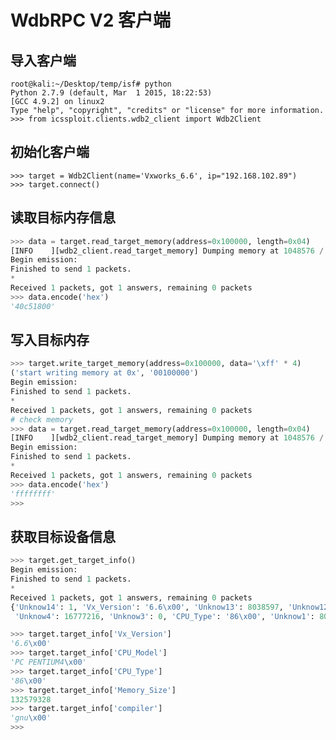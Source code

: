 # WdbRPC V2 客户端

## 导入客户端
    root@kali:~/Desktop/temp/isf# python
    Python 2.7.9 (default, Mar  1 2015, 18:22:53)
    [GCC 4.9.2] on linux2
    Type "help", "copyright", "credits" or "license" for more information.
    >>> from icssploit.clients.wdb2_client import Wdb2Client

## 初始化客户端
    >>> target = Wdb2Client(name='Vxworks_6.6', ip="192.168.102.89")
    >>> target.connect()
    
## 读取目标内存信息
```python
>>> data = target.read_target_memory(address=0x100000, length=0x04)
[INFO    ][wdb2_client.read_target_memory] Dumping memory at 1048576 / 1048580
Begin emission:
Finished to send 1 packets.
*
Received 1 packets, got 1 answers, remaining 0 packets
>>> data.encode('hex')
'40c51800'
```


## 写入目标内存
```python
>>> target.write_target_memory(address=0x100000, data='\xff' * 4)
('start writing memory at 0x', '00100000')
Begin emission:
Finished to send 1 packets.
*
Received 1 packets, got 1 answers, remaining 0 packets
# check memory
>>> data = target.read_target_memory(address=0x100000, length=0x04)
[INFO    ][wdb2_client.read_target_memory] Dumping memory at 1048576 / 1048580
Begin emission:
Finished to send 1 packets.
*
Received 1 packets, got 1 answers, remaining 0 packets
>>> data.encode('hex')
'ffffffff'
>>>
```

## 获取目标设备信息
```python
>>> target.get_target_info()
Begin emission:
Finished to send 1 packets.
*
Received 1 packets, got 1 answers, remaining 0 packets
{'Unknow14': 1, 'Vx_Version': '6.6\x00', 'Unknow13': 8038597, 'Unknow12': 5010352, 'Unknow11': 0, 'Unknow10': 0, 'Unknow9': 1048576, 'Target_Type': 'VxWorks\x00', 'Unknow15': 0, 'CPU_Model': 'PC PENTIUM4\x00', 'Unknow7': 4321, 'Unknow6': 4096, 'Unknow5': 0,
 'Unknow4': 16777216, 'Unknow3': 0, 'CPU_Type': '86\x00', 'Unknow1': 80, 'Memory_Size': 132579328, 'Unknow8': 'host:vxWorks-6.6\x00', 'Unknow2': 86, 'compiler': 'gnu\x00'}

>>> target.target_info['Vx_Version']
'6.6\x00'
>>> target.target_info['CPU_Model']
'PC PENTIUM4\x00'
>>> target.target_info['CPU_Type']
'86\x00'
>>> target.target_info['Memory_Size']
132579328
>>> target.target_info['compiler']
'gnu\x00'
>>>

```